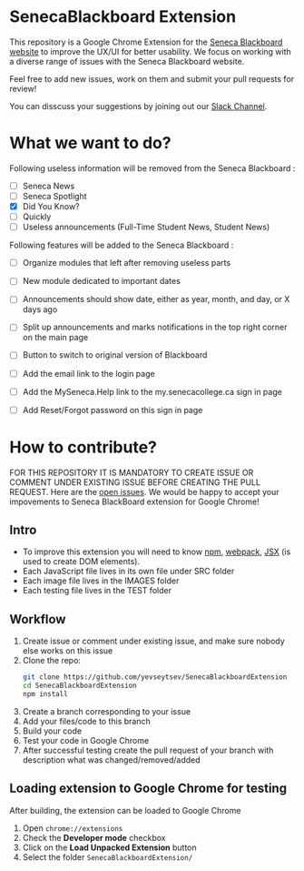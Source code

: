 # SenecaBlackboard Extension

This repository is a Google Chrome Extension for the [Seneca Blackboard website](https://my.senecacollege.ca/webapps/portal/execute/tabs/tabAction?tab_tab_group_id=_16_1) to improve the UX/UI for better usability. We focus on working with a diverse range of issues with the Seneca Blackboard website.

Feel free to add new issues, work on them and submit your pull requests for review!

You can disscuss your suggestions by joining out our [Slack Channel](https://join.slack.com/t/seneca-web-extension/shared_invite/enQtNDczNTEwMzE5NzgzLTA1NTk0YzIxMzM4YTcwYTQ5ZDNjMjZiMDRhMGUxZGIyODQ3OWVjZGIwZWJkNGFmYTk0ZGMzNDE2NTRlMmM2ZTM).


# What we want to do?

Following useless information will be removed from the Seneca Blackboard :
- [ ] Seneca News
- [ ] Seneca Spotlight
- [X] Did You Know?
- [ ] Quickly
- [ ] Useless announcements (Full-Time Student News, Student News)

Following features will be added to the Seneca Blackboard :
- [ ] Organize modules that left after removing useless parts
- [ ] New module dedicated to important dates
- [ ] Announcements should show date, either as year, month, and day, or X days ago
- [ ] Split up announcements and marks notifications in the top right corner on the main page
- [ ] Button to switch to original version of Blackboard
- [ ] Add the email link to the login page
- [ ] Add the MySeneca.Help link to the my.senecacollege.ca sign in page
- [ ] Add Reset/Forgot password on this sign in page


# How to contribute?

FOR THIS REPOSITORY IT IS MANDATORY TO CREATE ISSUE OR COMMENT UNDER EXISTING ISSUE BEFORE CREATING THE PULL REQUEST.
Here are the [open issues](https://github.com/yevseytsev/SenecaBlackboardExtension/issues).
We would be happy to accept your impovements to Seneca BlackBoard extension for Google Chrome! 

## Intro
- To improve this extension you will need to know [npm](https://docs.npmjs.com/getting-started/), [webpack](https://web-design-weekly.com/2014/09/24/diving-webpack/), [JSX](https://reactjs.org/docs/introducing-jsx.html) (is used to create DOM elements).
- Each JavaScript file lives in its own file under SRC folder
- Each image file lives in the IMAGES folder
- Each testing file lives in the TEST folder

## Workflow

1. Create issue or comment under existing issue, and make sure nobody else works on this issue
1. Clone the repo:
    ```sh
    git clone https://github.com/yevseytsev/SenecaBlackboardExtension
    cd SenecaBlackboardExtension
    npm install
    ```
1. Create a branch corresponding to your issue
1. Add your files/code to this branch
1. Build your code
1. Test your code in Google Chrome
1. After successful testing create the pull request of your branch with description what was changed/removed/added

## Loading extension to Google Chrome for testing
After building, the extension can be loaded to Google Chrome
<ol>
<li>Open <code>chrome://extensions</code>
<li>Check the <strong>Developer mode</strong> checkbox
<li>Click on the <strong>Load Unpacked Extension</strong> button
<li>Select the folder <code>SenecaBlackboardExtension/</code>
</ol>

